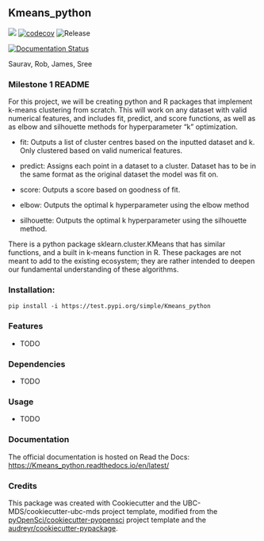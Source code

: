 ## Kmeans_python 

![](https://github.com/saurav193/DSCI_524_team_Cauchy_Kmeans_python/workflows/build/badge.svg) [![codecov](https://codecov.io/gh/saurav193/Kmeans_python/branch/master/graph/badge.svg)](https://codecov.io/gh/saurav193/DSCI_524_team_Cauchy_Kmeans_python) ![Release](https://github.com/saurav193/DSCI_524_team_Cauchy_Kmeans_python/workflows/Release/badge.svg)

[![Documentation Status](https://readthedocs.org/projects/Kmeans_python/badge/?version=latest)](https://Kmeans_python.readthedocs.io/en/latest/?badge=latest)

Saurav, Rob, James, Sree

### Milestone 1 README

For this project, we will be creating python and R packages that implement k-means clustering from scratch. This will work on any dataset with valid numerical features, and includes fit, predict, and score functions, as well as as elbow and silhouette methods for hyperparameter “k” optimization.

+ fit: Outputs a list of cluster centres based on the inputted dataset and k. Only clustered based on valid numerical features.

+ predict: Assigns each point in a dataset to a cluster. Dataset has to be in the same format as the original dataset the model was fit on.

+ score: Outputs a score based on goodness of fit.

+ elbow: Outputs the optimal k hyperparameter using the elbow method

+ silhouette: Outputs the optimal k hyperparameter using the silhouette method.

There is a python package sklearn.cluster.KMeans that has similar functions, and a built in k-means function in R. These packages are not meant to add to the existing ecosystem; they are rather intended to deepen our fundamental understanding of these algorithms.

### Installation:

```
pip install -i https://test.pypi.org/simple/Kmeans_python
```

### Features
- TODO

### Dependencies

- TODO

### Usage

- TODO

### Documentation
The official documentation is hosted on Read the Docs: <https://Kmeans_python.readthedocs.io/en/latest/>

### Credits
This package was created with Cookiecutter and the UBC-MDS/cookiecutter-ubc-mds project template, modified from the [pyOpenSci/cookiecutter-pyopensci](https://github.com/pyOpenSci/cookiecutter-pyopensci) project template and the [audreyr/cookiecutter-pypackage](https://github.com/audreyr/cookiecutter-pypackage).
